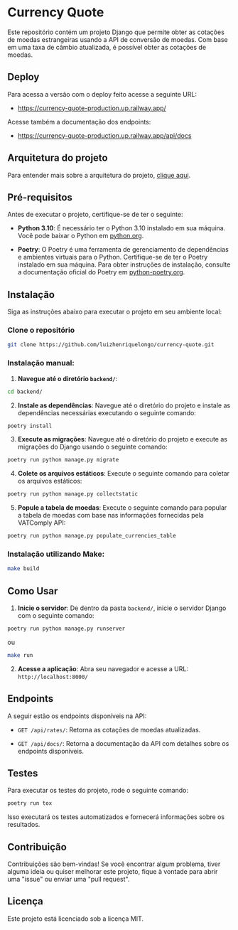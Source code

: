 # Currency Quote

Este repositório contém um projeto Django que permite obter as cotações de moedas estrangeiras usando a API de conversão de moedas. Com base em uma taxa de câmbio atualizada, é possível obter as cotações de moedas.

## Deploy

Para acessa a versão com o deploy feito acesse a seguinte URL:
- https://currency-quote-production.up.railway.app/

Acesse também a documentação dos endpoints:
- https://currency-quote-production.up.railway.app/api/docs

## Arquitetura do projeto
Para entender mais sobre a arquitetura do projeto, [clique aqui](./docs/ARCHITECTURE.md).

## Pré-requisitos

Antes de executar o projeto, certifique-se de ter o seguinte:

- **Python 3.10**: É necessário ter o Python 3.10 instalado em sua máquina. Você pode baixar o Python em [python.org](https://www.python.org).

- **Poetry**: O Poetry é uma ferramenta de gerenciamento de dependências e ambientes virtuais para o Python. Certifique-se de ter o Poetry instalado em sua máquina. Para obter instruções de instalação, consulte a documentação oficial do Poetry em [python-poetry.org](https://python-poetry.org/docs/#installation).

## Instalação

Siga as instruções abaixo para executar o projeto em seu ambiente local:

### Clone o repositório 
```bash
git clone https://github.com/luizhenriquelongo/currency-quote.git
```

### Instalação manual:
1. **Navegue até o diretório `backend/`**:
```bash
cd backend/
```

2. **Instale as dependências**: Navegue até o diretório do projeto e instale as dependências necessárias executando o seguinte comando:
```bash
poetry install
```

3. **Execute as migrações**: Navegue até o diretório do projeto e execute as migrações do Django usando o seguinte comando:
```bash
poetry run python manage.py migrate
```

4. **Colete os arquivos estáticos**: Execute o seguinte comando para coletar os arquivos estáticos:
```bash
poetry run python manage.py collectstatic
```
5. **Popule a tabela de moedas**: Execute o seguinte comando para popular a tabela de moedas com base nas informações fornecidas pela VATComply API:
```bash
poetry run python manage.py populate_currencies_table
```

### Instalação utilizando Make:

```bash
make build
```

## Como Usar
1. **Inicie o servidor**: De dentro da pasta `backend/`, inicie o servidor Django com o seguinte comando:
```bash
poetry run python manage.py runserver
```
ou
```bash
make run
```
2. **Acesse a aplicação**: Abra seu navegador e acesse a URL: `http://localhost:8000/`

## Endpoints

A seguir estão os endpoints disponíveis na API:

- `GET /api/rates/`: Retorna as cotações de moedas atualizadas.

- `GET /api/docs/`: Retorna a documentação da API com detalhes sobre os endpoints disponíveis.

## Testes

Para executar os testes do projeto, rode o seguinte comando:

```bash
poetry run tox
```

Isso executará os testes automatizados e fornecerá informações sobre os resultados.

## Contribuição
Contribuições são bem-vindas! Se você encontrar algum problema, tiver alguma ideia ou quiser melhorar este projeto, fique à vontade para abrir uma "issue" ou enviar uma "pull request".

## Licença
Este projeto está licenciado sob a licença MIT.